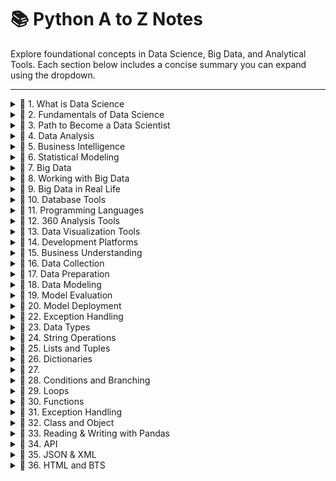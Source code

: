 # 📚 Python A to Z Notes 

Explore foundational concepts in Data Science, Big Data, and Analytical Tools. Each section below includes a concise summary you can expand using the dropdown.

---

<details>
  <summary>📘 1. What is Data Science</summary>

- Definition and core purpose of Data Science.
- Importance in modern industries.
- Basic flow of data analysis.

</details>

<details>
  <summary>📘 2. Fundamentals of Data Science</summary>

- Overview of data types and sources.
- Core components: statistics, ML, domain expertise.
- Lifecycle of a data science project.

</details>

<details>
  <summary>📘 3. Path to Become a Data Scientist</summary>

- Skills roadmap (technical + soft skills).
- Suggested learning sequence.
- Tools and platforms for beginners.

</details>

<details>
  <summary>📘 4. Data Analysis</summary>

- Descriptive vs. inferential analysis.
- Common data analysis techniques.
- Examples with real-world data.

</details>

<details>
  <summary>📘 5. Business Intelligence</summary>

- Difference between BI and Data Science.
- BI tools (Power BI, Tableau).
- Business use cases.

</details>

<details>
  <summary>📘 6. Statistical Modeling</summary>

- Basics of statistics (mean, median, std dev).
- Probability, distributions, correlation.
- Linear regression and hypothesis testing.

</details>

<details>
  <summary>📘 7. Big Data</summary>

- 3Vs of Big Data: Volume, Velocity, Variety.
- Examples: Social media, IoT, etc.
- Challenges and significance.

</details>

<details>
  <summary>📘 8. Working with Big Data</summary>

- Tools: Hadoop, Spark.
- Data storage & processing.
- Real-time vs. batch processing.

</details>

<details>
  <summary>📘 9. Big Data in Real Life</summary>

- Industry examples: healthcare, banking, retail.
- Impact on decision-making.
- Value of data monetization.

</details>

<details>
  <summary>📘 10. Database Tools</summary>

- SQL vs. NoSQL.
- Tools like MySQL, PostgreSQL, MongoDB.
- Querying and data management.

</details>

<details>
  <summary>📘 11. Programming Languages</summary>

- Python and R for data science.
- Importance of libraries (NumPy, pandas, etc.).
- Role of scripting in automation.

</details>

<details>
  <summary>📘 12. 360 Analysis Tools</summary>

- Tools offering end-to-end analytics.
- Integration of BI, ML, and automation.
- Examples: SAS, RapidMiner.

</details>

<details>
  <summary>📘 13. Data Visualization Tools</summary>

- Importance of data storytelling.
- Tools: Tableau, Power BI, Matplotlib.
- Best practices in visualization.

</details>

<details>
  <summary>📘 14. Development Platforms</summary>

- IDEs and environments (Jupyter, VS Code).
- Version control with Git.
- Deployment and collaboration.

</details>

<details>
  <summary>📘 15. Business Understanding</summary>

- Understanding the problem domain.
- Aligning data goals with business needs.
- Stakeholder communication.

</details>

<details>
  <summary>📘 16. Data Collection</summary>

- Primary vs. secondary data.
- APIs, surveys, sensors, web scraping.
- Data privacy and quality.

</details>

<details>
  <summary>📘 17. Data Preparation</summary>

- Data cleaning, transformation.
- Handling missing values and outliers.
- Feature selection and encoding.

</details>

<details>
  <summary>📘 18. Data Modeling</summary>

- ML algorithms overview.
- Model training, validation, and tuning.
- Classification, regression, clustering.

</details>

<details>
  <summary>📘 19. Model Evaluation</summary>

- Accuracy, precision, recall, F1-score.
- Cross-validation techniques.
- ROC-AUC and confusion matrix.

</details>

<details>
  <summary>📘 20. Model Deployment</summary>

- Deploying models to production.
- Tools: Flask, FastAPI, Docker.
- Monitoring and updating models.

</details>

</details>

</details>

<details>
  <summary>📘 22. Exception Handling</summary>

- Introduction to Python exceptions and error types.
- Try-Except block syntax and use.
- Use of `finally`, `else` blocks.
- Raising exceptions and custom exceptions.

</details>

<details>
  <summary>📘 23. Data Types</summary>

- Built-in data types: int, float, str, list, dict, etc.
- Type conversion and checking.
- Mutable vs immutable types.
- Examples of each data type.

</details>

<details>
  <summary>📘 24.  String Operations</summary>

- String creation, indexing, and slicing.
- Common methods: `upper()`, `lower()`, `find()`, `replace()`.
- String formatting and concatenation.
- Escape characters and raw strings.

</details>

<details>
  <summary>📘 25. Lists and Tuples</summary>

- Defining and accessing lists and tuples.
- List methods: `append()`, `remove()`, `sort()`, etc.
- Tuples: immutability and usage.
- Nested lists and tuples.

</details>

 <details> 
   <summary>📘 26. Dictionaries</summary>
-Definition and use of dictionaries
-Key-value structure
-Mutable and unordered
-Unique keys
</details>


<details>
  <summary>📘 27.</summary>Sets</summary>
-Definition of sets
-Unique, unordered collection
-Removes duplicates automatically
-Mutable (with limitations)
</details> 

<details> 
  <summary>📘 28. Conditions and Branching</summary>
-Boolean nature of conditions
-Used to control flow of programs
-Operators: ==, !=, >, <, and logical operators
</details>

<details> <summary>📘 29. Loops</summary>
-Definition of loops
-Repeat code while a condition is true
</details>

<details> 
  <summary>📘 30. Functions</summary>
-Reusable blocks of code
-Improves modularity and readability
-Execution flow of functions
</details>

<details> <summary>📘 31. Exception Handling</summary>
-Handle runtime errors gracefully
-Common exceptions: SyntaxError, ValueError, ZeroDivisionError, FileNotFoundError
-Prevent program crashes
-Improve user experience with meaningful messages
</details>

<details> 
  <summary>📘 32. Class and Object</summary>
-Classes as blueprints for objects
-Attributes and methods in a class
</details>

<details> 
<summary>📘 33. Reading & Writing with Pandas</summary>
-Pandas for data manipulation
-Reads multiple file formats (CSV, Excel, JSON)
-Enables data cleaning, filtering, transformation
-Part of Python libraries
</details> 

<details> <summary>📘 34. API</summary>
-APIs enable software communication
-Acts as a bridge between systems
-Supports reusability and integration
</details>

<details>
  <summary>📘 35. JSON & XML</summary>

- Understanding JSON structure and syntax.
- Parsing JSON in Python.
- Introduction to XML and its tags.
- Using `xml.etree.ElementTree` for parsing XML.

</details>

<details>
  <summary>📘 36. HTML and BTS</summary>

- Basics of HTML structure and tags.
- Styling with Bootstrap (BTS).
- Creating responsive layouts with grid system.
- Components like navbars, buttons, forms.

</details>

